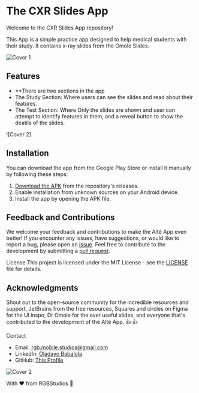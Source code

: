 # The CXR Slides App

Welcome to the CXR Slides App repository!

This App is a simple practice app designed to help medical students with their study. It contains x-ray slides from the Omole Slides.

![Cover 1 ](https://github.com/cooncudee/CXRSlides/raw/main/assets/board1.png)

## Features
- **There are two sections in the app
- The Study Section: Where users can see the slides and read about their features.
- The Test Section: Where Only the slides are shown and user can attempt to identify features in them, and a reveal button to show the deatils of the slides.


![Cover 2]

## Installation
You can download the app from the Google Play Store or install it manually by following these steps:

1. [Download the APK](https://github.com/cooncudee/CXRSlides/raw/main/app/release/app-release.apk) from the repository's releases.
1. Enable installation from unknown sources on your Android device.
1. Install the app by opening the APK file.

## Feedback and Contributions
We welcome your feedback and contributions to make the Alté App even better! If you encounter any issues, have suggestions, or would like to report a bug, please open an [issue](/issues).
Feel free to contribute to the development by submitting a [pull request](/pulls).

License
This project is licensed under the MIT License - see the [LICENSE](/LICENSE.md) file for details.

## Acknowledgments
Shout out to the open-source community for the incredible resources and support, JetBrains from the free resources, Squares and circles on Figma for the UI inspo, Dr Omole for the ever useful slides, and everyone that's contributed to the development of the Alté App. :+1: :+1:

Contact
- Email: rgb.mobile.studios@gmail.com
- LinkedIn: [Oladayo Babalola](https://linkedin.com/in/oladayo-babalola-spt/)
- GitHub: [This Profile](https://github.com/cooncudee/)

![Cover 2 ](https://github.com/cooncudee/CXRSlides/blob/main/assets/board2.png)

With ❤️ from RGBStudios 🎨
